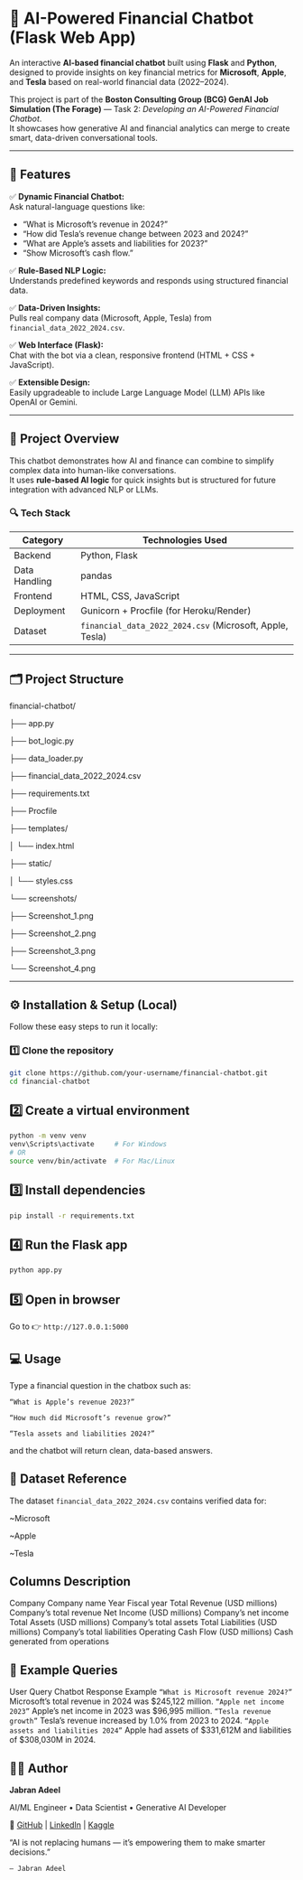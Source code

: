 # 💬 AI-Powered Financial Chatbot (Flask Web App)

An interactive **AI-based financial chatbot** built using **Flask** and **Python**, designed to provide insights on key financial metrics for **Microsoft**, **Apple**, and **Tesla** based on real-world financial data (2022–2024).

This project is part of the **Boston Consulting Group (BCG) GenAI Job Simulation (The Forage)** — Task 2: *Developing an AI-Powered Financial Chatbot*.  
It showcases how generative AI and financial analytics can merge to create smart, data-driven conversational tools.

---

## 🚀 Features

✅ **Dynamic Financial Chatbot:**  
Ask natural-language questions like:
- “What is Microsoft’s revenue in 2024?”
- “How did Tesla’s revenue change between 2023 and 2024?”
- “What are Apple’s assets and liabilities for 2023?”
- “Show Microsoft’s cash flow.”

✅ **Rule-Based NLP Logic:**  
Understands predefined keywords and responds using structured financial data.

✅ **Data-Driven Insights:**  
Pulls real company data (Microsoft, Apple, Tesla) from `financial_data_2022_2024.csv`.

✅ **Web Interface (Flask):**  
Chat with the bot via a clean, responsive frontend (HTML + CSS + JavaScript).

✅ **Extensible Design:**  
Easily upgradeable to include Large Language Model (LLM) APIs like OpenAI or Gemini.

---

## 🧠 Project Overview

This chatbot demonstrates how AI and finance can combine to simplify complex data into human-like conversations.  
It uses **rule-based AI logic** for quick insights but is structured for future integration with advanced NLP or LLMs.

### 🔍 Tech Stack

| Category | Technologies Used |
|-----------|-------------------|
| Backend | Python, Flask |
| Data Handling | pandas |
| Frontend | HTML, CSS, JavaScript |
| Deployment | Gunicorn + Procfile (for Heroku/Render) |
| Dataset | `financial_data_2022_2024.csv` (Microsoft, Apple, Tesla) |

---

## 🗂️ Project Structure

financial-chatbot/

├── app.py

├── bot_logic.py

├── data_loader.py

├── financial_data_2022_2024.csv

├── requirements.txt

├── Procfile

├── templates/

│ └── index.html

├── static/

│ └── styles.css

└── screenshots/

├── Screenshot_1.png

├── Screenshot_2.png

├── Screenshot_3.png

└── Screenshot_4.png


---

## ⚙️ Installation & Setup (Local)

Follow these easy steps to run it locally:

### 1️⃣ Clone the repository
```bash
git clone https://github.com/your-username/financial-chatbot.git
cd financial-chatbot
```

## 2️⃣ Create a virtual environment
```bash
python -m venv venv
venv\Scripts\activate     # For Windows
# OR
source venv/bin/activate  # For Mac/Linux
```

## 3️⃣ Install dependencies
```bash
pip install -r requirements.txt
```

## 4️⃣ Run the Flask app
```bash
python app.py
```

## 5️⃣ Open in browser

Go to 👉 `http://127.0.0.1:5000`

## 💻 Usage

Type a financial question in the chatbox such as:

`“What is Apple’s revenue 2023?”`

`“How much did Microsoft’s revenue grow?”`

`“Tesla assets and liabilities 2024?”`

and the chatbot will return clean, data-based answers.

## 🧾 Dataset Reference

The dataset `financial_data_2022_2024.csv` contains verified data for:

~Microsoft

~Apple

~Tesla

## Columns	Description
Company	Company name
Year	Fiscal year
Total Revenue (USD millions)	Company’s total revenue
Net Income (USD millions)	Company’s net income
Total Assets (USD millions)	Company’s total assets
Total Liabilities (USD millions)	Company’s total liabilities
Operating Cash Flow (USD millions)	Cash generated from operations


## 🧠 Example Queries
User Query	Chatbot Response Example
`“What is Microsoft revenue 2024?”`	Microsoft’s total revenue in 2024 was $245,122 million.
`“Apple net income 2023”`	Apple’s net income in 2023 was $96,995 million.
`“Tesla revenue growth”`	Tesla’s revenue increased by 1.0% from 2023 to 2024.
`“Apple assets and liabilities 2024”`	Apple had assets of $331,612M and liabilities of $308,030M in 2024.

## 👨‍💻 Author

**Jabran Adeel**

AI/ML Engineer • Data Scientist • Generative AI Developer

🔗 [GitHub](https://www.github.com/jabran-adeel/)
 | [LinkedIn](https://www.linkedin.com/in/jabran-adeel)
 | [Kaggle](https://www.kaggle.com/jabranadeel)

“AI is not replacing humans — it’s empowering them to make smarter decisions.”

`— Jabran Adeel`
